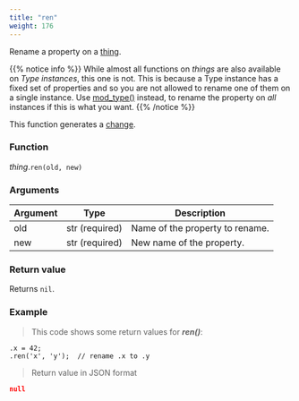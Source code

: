 ```yaml
---
title: "ren"
weight: 176
---
```


Rename a property on a [thing](..).

{{% notice info %}}
While almost all functions on *things* are also available on *Type instances*, this one is not. This is because a Type instance has a fixed set of properties and so you are not allowed to rename one of them on a single instance.
Use [mod_type()](../../../collection-api/mod_type/ren) instead, to rename the property on *all* instances if this is what you want.
{{% /notice %}}

This function generates a [change](../../../overview/changes).

### Function

*thing*.`ren(old, new)`

### Arguments

Argument | Type | Description
-------- | ---- | -----------
old      | str (required) | Name of the property to rename.
new      | str (required) | New name of the property.

### Return value

Returns `nil`.

### Example

> This code shows some return values for ***ren()***:

```thingsdb,json_response
.x = 42;
.ren('x', 'y');  // rename .x to .y
```

> Return value in JSON format

```json
null
```
